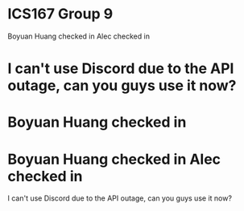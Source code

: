 # ICS167 Group 9
 
Boyuan Huang checked in
Alec checked in

I can't use Discord due to the API outage, can you guys use it now?
=======
Boyuan Huang checked in
=======
Boyuan Huang checked in
Alec checked in
=======
I can't use Discord due to the API outage, can you guys use it now?
